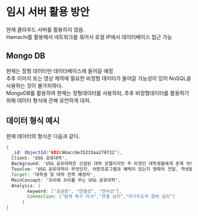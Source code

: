 <h1> 임시 서버 활용 방안 </h1>
현재 클라우드 서버를 활용하지 않음.<br>
Hamachi를 활용해서 네트워크를 묶어서 로컬 IP에서 데이터베이스 접근 가능 <br>
<h2> Mongo DB </h2>
현재는 정형 데이터만 데이터베이스에 들어갈 예정<br>
추후 이미지 또는 영상 제작에 필요한 비정형 데이터가 들어갈 가능성이 있어 NoSQL을 사용하는 것이 불가피하다. <br>
MongoDB를 활용하여 현재는 정형데이터를 사용하되, 추후 비정형데이터를 활용하기 위해 데이터 형식에 관해 유연하게 대처. <br>
<h2> 데이터 형식 예시 </h2>
현재 데이터의 형식은 다음과 같다.

``` java
{
  _id: ObjectId('682c96acc6e35233aa279732'),
  Client: 'USG 공유대학',
  Background: 'USG 공유대학은 신설된 대학 모델이지만 주 타겟인 대학생들에게 존재 의의, 비전, 프로그램에 대한 인지도가 부족함.학생들의 관심과 이해를 높일 수 있는 참신한 표현 전략이 필요했음.',
  Tosolve: 'USG 공유대학이 무엇인지, 어떤프로그램과 혜택이 있는지 명확히 전달, 학생들의 흥미와 몰입을 유도하는 접근 방식 필요',
  Target: '대학생 및 대학 진학 예정자',
  MainConcept: '꼬리에 꼬리를 무는 USG 공유대학',
  Analysis: {
        keyword: ["궁금증", "연결성", "연속성"],
        Connection: ["탐색 욕구 자극","연결 심리","자기주도적 참여 심리"]
      }
}
```